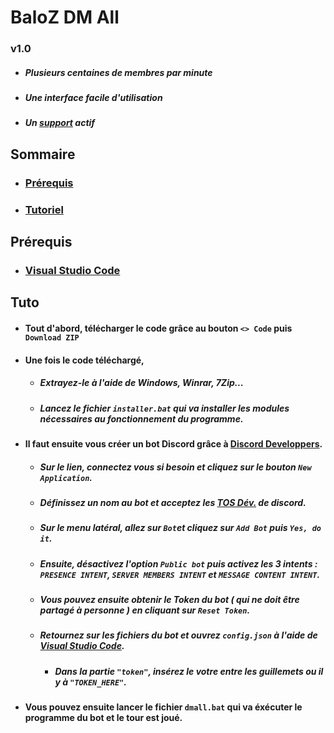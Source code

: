# BaloZ DM All
### v1.0
- ##### Plusieurs **centaines** de membres par minute
- ##### Une interface **facile** d'utilisation
- ##### Un [support](https://discord.gg/g9CnffyTP7) **actif**


## Sommaire
- ### [Prérequis](#Prérequis)
- ### [Tutoriel](#Tuto)


## Prérequis
- ### [Visual Studio Code](https://code.visualstudio.com)


## Tuto
- #### Tout d'abord, télécharger le code grâce au bouton `<> Code` puis `Download ZIP`
- #### Une fois le code téléchargé,
	- ##### Extrayez-le à l'aide de Windows, Winrar, 7Zip...
	- ##### Lancez le fichier `installer.bat` qui va installer les modules nécessaires au fonctionnement du programme.
	
- #### Il faut ensuite vous créer un bot Discord grâce à [Discord Developpers](https://discord.com/developers/applications).
	- ##### Sur le lien, connectez vous si besoin et cliquez sur le bouton `New Application`.
	- ##### Définissez un nom au bot et acceptez les [TOS Dév.](https://discord.com/developers/docs/policies-and-agreements/developer-terms-of-service) de discord.
	- ##### Sur le menu latéral, allez sur `Bot`et cliquez sur `Add Bot` puis `Yes, do it`.
	- ##### Ensuite, désactivez l'option `Public bot` puis activez les 3 intents : `PRESENCE INTENT`, `SERVER MEMBERS INTENT` et `MESSAGE CONTENT INTENT`.
	- ##### Vous pouvez ensuite obtenir le **Token** du bot ( qui ne doit être partagé à personne ) en cliquant sur `Reset Token`.
	- ##### Retournez sur les fichiers du bot et ouvrez `config.json` à l'aide de [Visual Studio Code](https://code.visualstudio.com).
		- ##### Dans la partie `"token"`, insérez le votre entre les guillemets ou il y à `"TOKEN_HERE"`.
- #### Vous pouvez ensuite lancer le fichier `dmall.bat` qui va éxécuter le programme du bot et le tour est joué.
